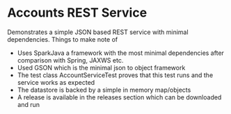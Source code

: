 # Accounts REST Service

Demonstrates a simple JSON based REST service with minimal dependencies. Things to make note of

   * Uses SparkJava a framework with the most minimal dependencies after comparison with Spring, JAXWS etc.
   * Used GSON which is the minimal json to object framework
   * The test class AccountServiceTest proves that this test runs and the service works as expected
   * The datastore is backed by a simple in memory map/objects
   * A release is available in the releases section which can be downloaded and run